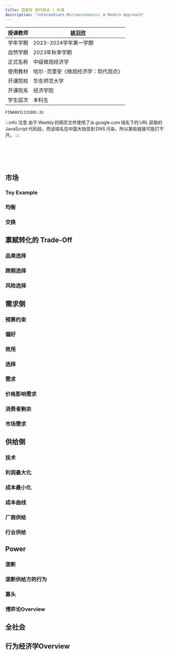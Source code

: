 ```yaml
---
title: 范里安 现代观点 | 听课
description: "Intermediate Microeconomics: A Modern Approach"
---
```

|授课教师|[姚羽欣](https://yuxinyao.weebly.com/)|
|------------|-----------------------|
|学年学期|2023-2024学年第一学期|
|自然学期|2023年秋季学期|
|正式名称|中级微观经济学|
|使用教材|哈尔&thinsp;·&thinsp;范里安《微观经济学：现代观点》|
|开课院校|华东师范大学|
|开课院系|经济学院|
|学生层次|本科生|

```text title="学校本科教务系统课程序号"
FINA0031131001.01
```

:::info 注意
由于&thinsp;Weebly&thinsp;的网页文件使用了从&thinsp;google.com&thinsp;域名下的&thinsp;URL&thinsp;获取的&thinsp;JavaScript&thinsp;代码段，而该域名在中国大陆受到&thinsp;DNS&thinsp;污染，所以某些链接可能打不开。
:::

<br></br>
---

## 市场

### Toy Example

### 均衡

### 交换

## 禀赋转化的 Trade-Off

### 品类选择

### 跨期选择

### 风险选择

## 需求侧

### 预算约束

### 偏好

### 效用

### 选择

### 需求

### 价格影响需求

### 消费者剩余

### 市场需求

## 供给侧

### 技术

### 利润最大化

### 成本最小化

### 成本曲线

### 厂商供给

### 行业供给

## Power

### 垄断

### 垄断供给方的行为

### 寡头

### 博弈论Overview

## 全社会

## 行为经济学Overview